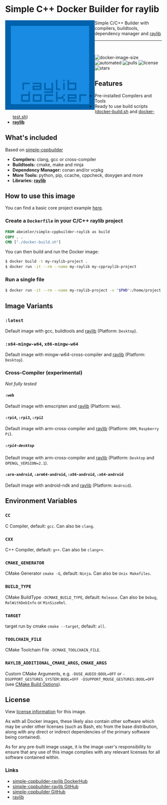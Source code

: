 # Simple C++ Docker Builder for raylib

<img align="left" src="https://github.com/abeimler/simple-cppbuilder-raylib/blob/main/img/logo.png" width="288px">

Simple C/C++ Builder with compilers, buildtools, dependency manager and [raylib](https://github.com/raysan5/raylib)

---

<br>

![docker-image-size](https://img.shields.io/docker/image-size/abeimler/simple-cppbuilder-raylib) ![automated](https://img.shields.io/docker/automated/abeimler/simple-cppbuilder-raylib) ![pulls](https://img.shields.io/docker/pulls/abeimler/simple-cppbuilder-raylib) ![license](https://img.shields.io/github/license/abeimler/simple-cppbuilder-raylib) ![stars](https://img.shields.io/docker/stars/abeimler/simple-cppbuilder-raylib)

## Features

- Pre-installed Compilers and Tools
- Ready to use build scripts ([docker-build.sh](https://github.com/abeimler/simple-cppbuilder-raylib/blob/main/scripts/docker-build.sh) and [docker-test.sh](https://github.com/abeimler/simple-cppbuilder-raylib/blob/main/scripts/docker-test.sh))
- **[raylib](https://github.com/raysan5/raylib)**

## What's included

Based on [simple-cppbuilder](https://hub.docker.com/r/abeimler/simple-cppbuilder)

- **Compilers:** clang, gcc or cross-compiler
- **Buildtools:** cmake, make and ninja
- **Dependency Manager:** conan and/or vcpkg
- **More Tools:** python, pip, ccache, cppcheck, doxygen and more
- **Libraries:** **[raylib](https://github.com/raysan5/raylib)**

## How to use this image

You can find a basic core project example [here](https://github.com/abeimler/simple-cppbuilder-raylib/tree/main/example/example).

### Create a `Dockerfile` in your C/C++ raylib project

```Dockerfile
FROM abeimler/simple-cppbuilder-raylib as build
COPY . .
CMD ["./docker-build.sh"]
```

You can then build and run the Docker image:

```bash
$ docker build -t my-raylib-project .
$ docker run -it --rm --name my-raylib my-cppraylib-project
```


### Run a single file

```bash
$ docker run -it --rm --name my-raylib-project -v "$PWD":/home/project -w /home/project abeimler/simple-cppbuilder-raylib ./docker-build.sh
```


## Image Variants

### `:latest`

Default image with gcc, buildtools and [raylib](https://github.com/raysan5/raylib/wiki/Working-on-GNU-Linux) (Platform: `Desktop`).

### `:x64-mingw-w64`, `x86-mingw-w64`

Default image with mingw-w64-cross-compiler and [raylib](https://github.com/raysan5/raylib/wiki/Working-on-Windows) (Platform: `Desktop`).

### Cross-Compiler (experimental)

_Not fully tested_

#### `:web`

Default image with emscripten and [raylib](https://github.com/raysan5/raylib/wiki/Working-for-Web-(HTML5)) (Platform: `Web`).

#### `:rpi4`, `:rpi3`, `:rpi2`

Default image with arm-cross-compiler and [raylib](https://github.com/raysan5/raylib/wiki/Working-on-Raspberry-Pi) (Platform: `DRM`, `Raspberry Pi`).

##### `:rpi4-desktop`

Default image with arm-cross-compiler and [raylib](https://github.com/raysan5/raylib/wiki/Working-on-Raspberry-Pi) (Platform: `Desktop` and `OPENGL_VERSION=2.1`).

#### `:arm-android`, `:arm64-android`, `:x86-android`, `:x64-android`

Default image with android-ndk and [raylib](https://github.com/raysan5/raylib/wiki/Working-for-Android-(on-Linux)) (Platform: `Android`).


## Environment Variables

### `CC`

C Compiler, default:  `gcc`.
Can also be `clang`.  

### `CXX`

C++ Compiler, default:  `g++`.
Can also be `clang++`.  

### `CMAKE_GENERATOR`

CMake Generator `cmake -G`, default: `Ninja`.
Can also be `Unix Makefiles`.  

### `BUILD_TYPE`

CMake BuildType `-DCMAKE_BUILD_TYPE`, default: `Release`.
Can also be `Debug`, `RelWithDebInfo` or `MinSizeRel`.  

### `TARGET`

target run by cmake `cmake --target`, default: `all`.  

### `TOOLCHAIN_FILE`

CMake Toolchain File `-DCMAKE_TOOLCHAIN_FILE`.

### `RAYLIB_ADDITIONAL_CMAKE_ARGS`, `CMAKE_ARGS`

Custom CMake Arguments, e.g. `-DUSE_AUDIO:BOOL=OFF` or `-DSUPPORT_GESTURES_SYSTEM:BOOL=OFF -DSUPPORT_MOUSE_GESTURES:BOOL=OFF` (see [CMake Build Options](https://github.com/raysan5/raylib/wiki/CMake-Build-Options)).  


## License

View [license information](https://github.com/abeimler/simple-cppbuilder-raylib/blob/main/LICENSE) for this image.  

As with all Docker images, these likely also contain other software which may be under other licenses (such as Bash, etc from the base distribution, along with any direct or indirect dependencies of the primary software being contained).  

As for any pre-built image usage, it is the image user's responsibility to ensure that any use of this image complies with any relevant licenses for all software contained within.


### Links

- [simple-cppbuilder-raylib DockerHub](https://hub.docker.com/r/abeimler/simple-cppbuilder)
- [simple-cppbuilder-raylib GitHub](https://github.com/abeimler/simple-cppbuilder-raylib)
- [simple-cppbuilder GitHub](https://github.com/abeimler/simple-cppbuilder)
- [raylib](https://github.com/raysan5/raylib)
